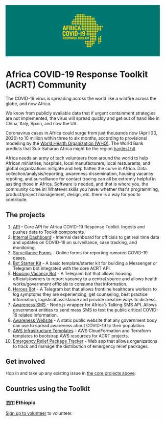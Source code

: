 <div align="center">
  <img alt="ACRT Logo" src="/media/acrt_logo_green.png">
</div>

# Africa COVID-19 Response Toolkit (ACRT) Community

The COVID-19 virus is spreading across the world like a wildfire across the globe, and now Africa.

We know from publicly available data that if urgent containment strategies are not implemented, the virus will spread quickly and get out of hand like in China, Italy, Spain, and now the US.

Coronavirus cases in Africa could surge from just thousands now (April 20, 2020) to 10 million within three to six months, according to provisional modelling by the [World Health Organization (WHO)](https://www.aljazeera.com/news/2020/04/africa-coronavirus-cases-hit-10-million-months-200417055006127.html). The World Bank predicts that Sub-Saharan Africa might be the region [hardest hit](https://blogs.worldbank.org/opendata/impact-covid-19-coronavirus-global-poverty-why-sub-saharan-africa-might-be-region-hardest).

Africa needs an army of tech volunteers from around the world to help African ministries, hospitals, local manufacturers, local restuarants, and global organizations mitigate and help flatten the curve in Africa. Data collection/analysis/reporting, awareness dissemination, housing vacancy repoting, and survelliance for contact tracing can all be extremly helpful in assiting those in Africa. Software is needed, and that is where you, the community come in! Whatever skills you have: whether that's programming, product/project management, design, etc. there is a way for you to contribute.

## The projects

1. [API](https://github.com/africa-covid-19-response-toolkit/api) - Core API for Africa COVID-19 Response Toolkit. Ingests and pushes data to Toolkit components.
2. [Internal Dashboard](https://github.com/africa-covid-19-response-toolkit/internal-dashboard) - Internal dashboard for officials to get real time data and updates on COVID-19 on surveillance, case tracking, and monitoring.
3. [Surveillance Forms](https://github.com/africa-covid-19-response-toolkit/surveillance-forms) - Online forms for reporting rumored COVID-19 cases.
4. [Bot Starter Kit](https://github.com/africa-covid-19-response-toolkit/bot-starter-kit) - A basic template/starter kit for building a Messenger or Telegram bot integrated with the core ACRT API.
5. [Housing Vacancy Bot](https://github.com/africa-covid-19-response-toolkit/housing-vacancy-bot) - A Telegram bot that allows housing officials/owners to report vacancy to a central source and allows health works/government officials to consume that information.
6. [Heroes Bot](https://github.com/africa-covid-19-response-toolkit/heroes-bot) - A Telegram bot that allows frontline healthcare workers to log symptoms they are experiencing, get counseling, best practice information, logistical assistance and provide creative ways to distress.
7. [Awareness SMS](https://github.com/africa-covid-19-response-toolkit/awareness-sms) - Node.js wrapper for Africa’s Talking SMS API. Allows government entities to send mass SMS to text the public critical COVID-19 related information.
8. [Awareness Website](https://github.com/africa-covid-19-response-toolkit/awareness-website) - A static public website that any government body can use to spread awareness about COVID-19 to their population.
9. [AWS Infrastructure Templates](https://github.com/africa-covid-19-response-toolkit/aws-infrastructure) - AWS CloudFormation and Terraform templates to bootstrap AWS resources for ACRT projects.
10. [Emergency Relief Package Tracker](https://github.com/africa-covid-19-response-toolkit/emergency-relief-package-tracker) - Web app that allows organizations to track and manage the distribution of emergency relief packages.

## Get involved

Hop in and take up any existing issue in [the core projects above](https://github.com/search?q=topic%3Aafrica-covid-19+org%3Aafrica-covid-19-response-toolkit+type%3AIssues+is%3Aopen&type=Issues).

## Countries using the Toolkit

### 🇪🇹 Ethiopia

[Sign up to volunteer](https://docs.google.com/forms/d/e/1FAIpQLSdYEaHBgkJpolgbrD3Y8ESbiDsx-WPY-S1j6hcNaq2KCthIBA/viewform) to volunteer.
